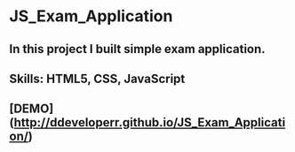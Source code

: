 # JS_Exam_Application

## In this project I built simple exam application.
## Skills: HTML5, CSS, JavaScript

## [DEMO] (http://ddeveloperr.github.io/JS_Exam_Application/)
